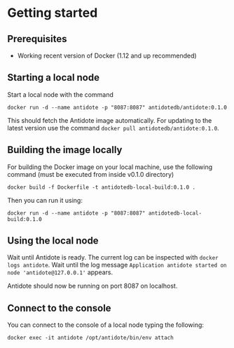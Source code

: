 # Getting started

## Prerequisites

- Working recent version of Docker (1.12 and up recommended)

## Starting a local node

Start a local node with the command
```
docker run -d --name antidote -p "8087:8087" antidotedb/antidote:0.1.0
```

This should fetch the Antidote image automatically. For updating to the latest version use the command `docker pull antidotedb/antidote:0.1.0`.

## Building the image locally

For building the Docker image on your local machine, use the following command (must be executed from inside v0.1.0 directory)
```
docker build -f Dockerfile -t antidotedb-local-build:0.1.0 .
```

Then you can run it using:
```
docker run -d --name antidote -p "8087:8087" antidotedb-local-build:0.1.0
```

## Using the local node

Wait until Antidote is ready. The current log can be inspected with `docker logs antidote`. Wait until the log message `Application antidote started on node 'antidote@127.0.0.1'` appears.

Antidote should now be running on port 8087 on localhost.

## Connect to the console

You can connect to the console of a local node typing the following:
```
docker exec -it antidote /opt/antidote/bin/env attach
```

